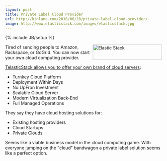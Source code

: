 ```yaml
---
layout: post
title: Private Label Cloud Provider
url: http://kinlane.com/2010/06/28/private-label-cloud-provider/
image: http://www.elasticstack.com/images/elasticstack.jpg
---
```

{% include JB/setup %}
<p>
     <img class="alignnone c1" title="Elastic Stack" src="http://www.elasticstack.com/images/elasticstack.jpg"  width="222" height="50" align="right" />Tired of sending people to Amazon, Rackspace, or GoGrid. You can now start your own cloud computing provider.
</p>

<p>
     <a href="http://www.elasticstack.com/" target="_blank">TelasticStack allows you to offer your own brand of cloud servers</a>:
</p>
<ul class="mainlist">
     <li>Turnkey Cloud Platform
     </li>
     <li>Deployment Within Days
     </li>
     <li>No UpFron Investment
     </li>
     <li>Scalable Cloud Server
     </li>
     <li>Modern Virtualization Back-End
     </li>
     <li>Full Managed Operations
     </li>
</ul>
<p>
     They say they have cloud hosting solutions for:
</p>
<ul class="mainlist">
     <li>Existing hosting providers
     </li>
     <li>Cloud Startups
     </li>
     <li>Private Clouds
     </li>
</ul>
<p>
     Seems like a viable business model in the cloud computing game. With everyone jumping on the "cloud" bandwagon a private label solution seems like a perfect option.
</p>